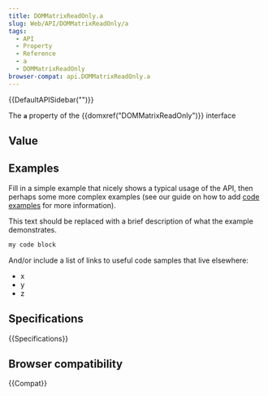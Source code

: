 ```yaml
---
title: DOMMatrixReadOnly.a
slug: Web/API/DOMMatrixReadOnly/a
tags:
  - API
  - Property
  - Reference
  - a
  - DOMMatrixReadOnly
browser-compat: api.DOMMatrixReadOnly.a
---
```

{{DefaultAPISidebar("")}}

The **`a`** property of the {{domxref("DOMMatrixReadOnly")}} interface 

## Value



## Examples

Fill in a simple example that nicely shows a typical usage of the API, then perhaps some more complex examples (see our guide on how to add [code examples](/en-US/docs/MDN/Contribute/Structures/Code_examples) for more information).

This text should be replaced with a brief description of what the example demonstrates.

```js
my code block
```

And/or include a list of links to useful code samples that live elsewhere:

*   x
*   y
*   z

## Specifications

{{Specifications}}

## Browser compatibility

{{Compat}}


